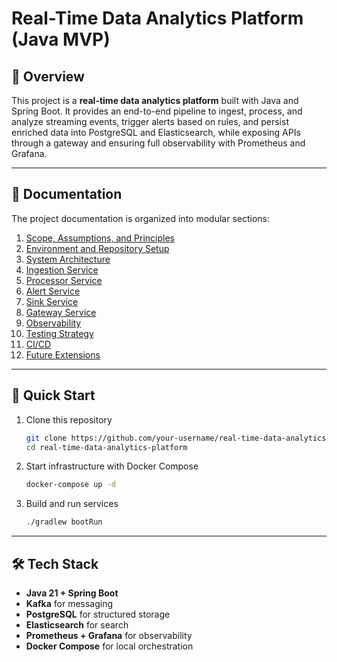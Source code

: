 # Real-Time Data Analytics Platform (Java MVP)

## 📖 Overview

This project is a **real-time data analytics platform** built with Java and Spring Boot. It provides an end-to-end pipeline to ingest, process, and analyze streaming events, trigger alerts based on rules, and persist enriched data into PostgreSQL and Elasticsearch, while exposing APIs through a gateway and ensuring full observability with Prometheus and Grafana.

---

## 📂 Documentation

The project documentation is organized into modular sections:

1. [Scope, Assumptions, and Principles](docs/00-scope.md)
2. [Environment and Repository Setup](docs/01-setup.md)
3. [System Architecture](docs/02-architecture.md)
4. [Ingestion Service](docs/03-ingestion.md)
5. [Processor Service](docs/04-processing.md)
6. [Alert Service](docs/05-alerts.md)
7. [Sink Service](docs/06-sinks.md)
8. [Gateway Service](docs/07-gateway.md)
9. [Observability](docs/08-observability.md)
10. [Testing Strategy](docs/09-testing.md)
11. [CI/CD](docs/10-ci-cd.md)
12. [Future Extensions](docs/11-future.md)

---

## 🚀 Quick Start

1. Clone this repository

   ```bash
   git clone https://github.com/your-username/real-time-data-analytics-platform.git
   cd real-time-data-analytics-platform
   ```

2. Start infrastructure with Docker Compose

   ```bash
   docker-compose up -d
   ```

3. Build and run services

   ```bash
   ./gradlew bootRun
   ```

---

## 🛠 Tech Stack

- **Java 21 + Spring Boot**
- **Kafka** for messaging
- **PostgreSQL** for structured storage
- **Elasticsearch** for search
- **Prometheus + Grafana** for observability
- **Docker Compose** for local orchestration
